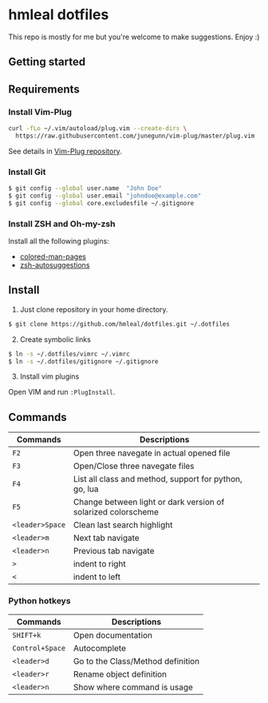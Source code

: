 hmleal dotfiles
===============

This repo is mostly for me but you're welcome to make suggestions. Enjoy :)

Getting started
---------------

## Requirements

### Install Vim-Plug

  ```sh
  curl -fLo ~/.vim/autoload/plug.vim --create-dirs \
    https://raw.githubusercontent.com/junegunn/vim-plug/master/plug.vim
  ```

  See details in [Vim-Plug repository](https://github.com/junegunn/vim-plug).

### Install Git

  ```sh
  $ git config --global user.name  "John Doe"
  $ git config --global user.email "johndoe@example.com"
  $ git config --global core.excludesfile ~/.gitignore
  ```

### Install ZSH and Oh-my-zsh

  Install all the following plugins:

  * [colored-man-pages](https://github.com/ohmyzsh/ohmyzsh/tree/master/plugins/colored-man-pages)
  * [zsh-autosuggestions](https://github.com/zsh-users/zsh-autosuggestions)

## Install

1. Just clone repository in your home directory.

  ```sh
  $ git clone https://github.com/hmleal/dotfiles.git ~/.dotfiles
  ```

2. Create symbolic links

  ```sh
  $ ln -s ~/.dotfiles/vimrc ~/.vimrc
  $ ln -s ~/.dotfiles/gitignore ~/.gitignore
  ```

3. Install vim plugins

  Open VIM and run `:PlugInstall`.

## Commands

| Commands        | Descriptions                                                  |
| --------------- | ------------------------------------------------------------- |
| `F2`            | Open three navegate in actual opened file                     |
| `F3`            | Open/Close three navegate files                               |
| `F4`            | List all class and method, support for python, go, lua        |
| `F5`            | Change between light or dark version of solarized colorscheme |
| `<leader>Space` | Clean last search highlight                                   |
| `<leader>m`     | Next tab navigate                                             |
| `<leader>n`     | Previous tab navigate                                         |
| `>`             | indent to right                                               |
| `<`             | indent to left                                                |

### Python hotkeys

| Commands        | Descriptions                      |
| --------------- | --------------------------------- |
| `SHIFT+k`       | Open documentation                |
| `Control+Space` | Autocomplete                      |
| `<leader>d`     | Go to the Class/Method definition |
| `<leader>r`     | Rename object definition          |
| `<leader>n`     | Show where command is usage       |

